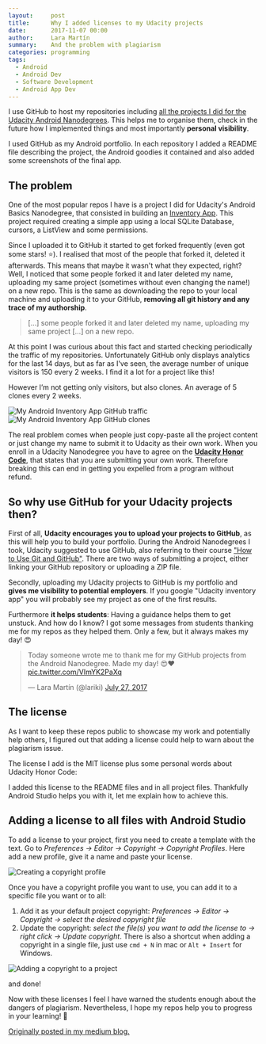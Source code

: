 ```yaml
---
layout:     post
title:      Why I added licenses to my Udacity projects
date:       2017-11-07 00:00
author:     Lara Martín
summary:    And the problem with plagiarism
categories: programming
tags:
  - Android
  - Android Dev
  - Software Development
  - Android App Dev
---
```



I use GitHub to host my repositories including [all the projects I did for the Udacity Android Nanodegrees](https://medium.com/udacity/a-year-of-android-ffba9f3e40b6). This helps me to organise them, check in the future how I implemented things and most importantly **personal visibility**.

I used GitHub as my Android portfolio. In each repository I added a README file describing the project, the Android goodies it contained and also added some screenshots of the final app.

## The problem

One of the most popular repos I have is a project I did for Udacity's Android Basics Nanodegree, that consisted in building an [Inventory App](https://github.com/laramartin/android_inventory). This project required creating a simple app using a local SQLite Database, cursors, a ListView and some permissions.

Since I uploaded it to GitHub it started to get forked frequently (even got some stars! ⭐). I realised that most of the people that forked it, deleted it afterwards. This means that maybe it wasn't what they expected, right? Well, I noticed that some people forked it and later deleted my name, uploading my same project (sometimes without even changing the name!) on a new repo. This is the same as downloading the repo to your local machine and uploading it to your GitHub, **removing all git history and any trace of my authorship**.

> […] some people forked it and later deleted my name, uploading my same project […] on a new repo.


At this point I was curious about this fact and started checking periodically the traffic of my repositories. Unfortunately GitHub only displays analytics for the last 14 days, but as far as I've seen, the average number of unique visitors is 150 every 2 weeks. I find it a lot for a project like this!

However I’m not getting only visitors, but also clones. An average of 5 clones every 2 weeks.

![My Android Inventory App GitHub traffic](https://raw.githubusercontent.com/laramartin/laramartin.github.io/master/_posts/art/2017-11-07-udacity-licenses/visitors.png)
![My Android Inventory App GitHub clones](https://raw.githubusercontent.com/laramartin/laramartin.github.io/master/_posts/art/2017-11-07-udacity-licenses/clones.png)



The real problem comes when people just copy-paste all the project content or just change my name to submit it to Udacity as their own work. When you enroll in a Udacity Nanodegree you have to agree on the [**Udacity Honor Code**](https://udacity.zendesk.com/hc/en-us/articles/210667103-What-is-the-Udacity-Honor-Code-), that states that you are submitting your own work. Therefore breaking this can end in getting you expelled from a program without refund.


## So why use GitHub for your Udacity projects then?

First of all, **Udacity encourages you to upload your projects to GitHub**, as this will help you to build your portfolio. During the Android Nanodegrees I took, Udacity suggested to use GitHub, also referring to their course ["How to Use Git and GitHub"](https://www.udacity.com/course/how-to-use-git-and-github--ud775). There are two ways of submitting a project, either linking your GitHub repository or uploading a ZIP file.

Secondly, uploading my Udacity projects to GitHub is my portfolio and **gives me visibility to potential employers**. If you google "Udacity inventory app" you will probably see my project as one of the first results.

Furthermore **it helps students**: Having a guidance helps them to get unstuck. And how do I know? I got some messages from students thanking me for my repos as they helped them. Only a few, but it always makes my day! 😍

<blockquote class="twitter-tweet" data-lang="en"><p lang="en" dir="ltr">Today someone wrote me to thank me for my GitHub projects from the Android Nanodegree. Made my day! 😍❤️ <a href="https://t.co/VImYK2PaXq">pic.twitter.com/VImYK2PaXq</a></p>&mdash; Lara Martín (@lariki) <a href="https://twitter.com/lariki/status/890557312766758912?ref_src=twsrc%5Etfw">July 27, 2017</a></blockquote>
<script async src="https://platform.twitter.com/widgets.js" charset="utf-8"></script>



## The license

As I want to keep these repos public to showcase my work and potentially help others, I figured out that adding a license could help to warn about the plagiarism issue.

The license I add is the MIT license plus some personal words about Udacity Honor Code:

<script src="https://gist.github.com/laramartin/7796d730bba8cf689f628d9b011e91d8.js"></script>


I added this license to the README files and in all project files. Thankfully Android Studio helps you with it, let me explain how to achieve this.

## Adding a license to all files with Android Studio

To add a license to your project, first you need to create a template with the text. Go to *Preferences -> Editor -> Copyright -> Copyright Profiles*. Here add a new profile, give it a name and paste your license.

![Creating a copyright profile](https://raw.githubusercontent.com/laramartin/laramartin.github.io/master/_posts/art/2017-11-07-udacity-licenses/add_license.gif)

Once you have a copyright profile you want to use, you can add it to a specific file you want or to all:

1. Add it as your default project copyright: *Preferences -> Editor -> Copyright -> select the desired copyright file*
2. Update the copyright: *select the file(s) you want to add the license to -> right click -> Update copyright*. There is also a shortcut when adding a copyright in a single file, just use `cmd + N` in mac or `Alt + Insert` for Windows.

![Adding a copyright to a project](https://raw.githubusercontent.com/laramartin/laramartin.github.io/master/_posts/art/2017-11-07-udacity-licenses/update_copyright.gif)

and done!

Now with these licenses I feel I have warned the students enough about the dangers of plagiarism. Nevertheless, I hope my repos help you to progress in your learning! 💚

[Originally posted in my medium blog.](https://medium.com/@laramartin/why-i-added-licenses-to-my-udacity-projects-3070f602006e)
